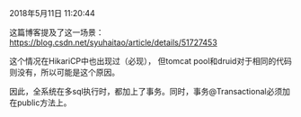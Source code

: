 2018年5月11日 11:20:44

这篇博客提及了这一场景：
https://blog.csdn.net/syuhaitao/article/details/51727453

这个情况在HikariCP中也出现过（必现），
但tomcat pool和druid对于相同的代码则没有，所以可能是这个原因。

因此，全系统在多sql执行时，都加上了事务。同时，事务@Transactional必须加在public方法上。